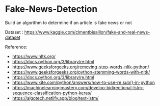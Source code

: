 # Fake-News-Detection
Build an algorithm to determine if an article is fake news or not

Dataset : https://www.kaggle.com/clmentbisaillon/fake-and-real-news-dataset

Reference:
- https://www.nltk.org/
- https://docs.python.org/3/library/re.html
- https://www.geeksforgeeks.org/removing-stop-words-nltk-python/
- https://www.geeksforgeeks.org/python-stemming-words-with-nltk/
- https://docs.python.org/3/library/re.html
- https://www.kite.com/python/answers/how-to-use-re.sub()-in-python
- https://machinelearningmastery.com/develop-bidirectional-lstm-sequence-classification-python-keras/
- https://algotech.netlify.app/blog/text-lstm/
